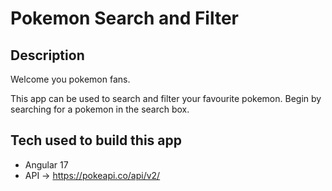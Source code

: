 # Pokemon Search and Filter

## Description
Welcome you pokemon fans.

This app can be used to search and filter your favourite pokemon. Begin by searching for a pokemon in the search box.

## Tech used to build this app
 - Angular 17 
 - API -> https://pokeapi.co/api/v2/